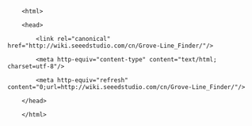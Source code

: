 <!DOCTYPE html>
        <html>
        <head>
            <link rel="canonical" href="http://wiki.seeedstudio.com/cn/Grove-Line_Finder/"/>
            <meta http-equiv="content-type" content="text/html; charset=utf-8"/>
            <meta http-equiv="refresh" content="0;url=http://wiki.seeedstudio.com/cn/Grove-Line_Finder/"/>
        </head>
        </html>